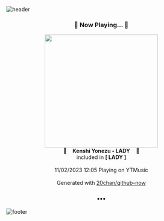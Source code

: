 ![header](https://capsule-render.vercel.app/api?type=wave&height=170&section=header&fontColor=090707&fontAlignX=45&fontAlignY=65&fontSize=100)

<h3 align="center">🎵 Now Playing... 🎵</h3>
<p align="center">
  <a href="https://music.youtube.com/watch?v=zOkIe3RcTCs">
    <img width="300" src="https://lh3.googleusercontent.com/7e0qJAww69B2DFDDUgFqp59lWMXzuHGS-GG_BFR1sD8rcO80G71aP86hV9NGCqsjx4dMEzO1yxZojAA">
  </a>
  <br>
  🎵&nbsp&nbsp&nbsp <b>Kenshi Yonezu - LADY</b> &nbsp&nbsp&nbsp🎵
  <br>
  included in <b>[ LADY ]</b>
  
  <br />
  <br />
  11/02/2023 12:05 Playing on YTMusic
  <br />
  <br />
  Generated with <a href="https://github.com/20chan/github-now">20chan/github-now</a>
</p>

<h3 align="center">•••</h3>

![footer](https://capsule-render.vercel.app/api?type=wave&height=150&section=footer)

